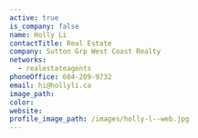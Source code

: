 ```yaml
---
active: true
is_company: false
name: Holly Li
contactTitle: Real Estate
company: Sutton Grp West Coast Realty
networks:
  - realestateagents
phoneOffice: 604-209-9732
email: hi@hollyli.ca
image_path:
color:
website:
profile_image_path: /images/holly-l--web.jpg
---
```



